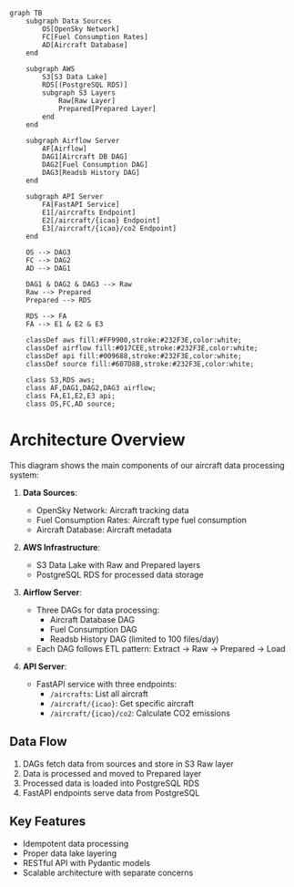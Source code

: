```mermaid
graph TB
    subgraph Data Sources
        OS[OpenSky Network]
        FC[Fuel Consumption Rates]
        AD[Aircraft Database]
    end

    subgraph AWS
        S3[S3 Data Lake]
        RDS[(PostgreSQL RDS)]
        subgraph S3 Layers
            Raw[Raw Layer]
            Prepared[Prepared Layer]
        end
    end

    subgraph Airflow Server
        AF[Airflow]
        DAG1[Aircraft DB DAG]
        DAG2[Fuel Consumption DAG]
        DAG3[Readsb History DAG]
    end

    subgraph API Server
        FA[FastAPI Service]
        E1[/aircrafts Endpoint]
        E2[/aircraft/{icao} Endpoint]
        E3[/aircraft/{icao}/co2 Endpoint]
    end

    OS --> DAG3
    FC --> DAG2
    AD --> DAG1

    DAG1 & DAG2 & DAG3 --> Raw
    Raw --> Prepared
    Prepared --> RDS

    RDS --> FA
    FA --> E1 & E2 & E3

    classDef aws fill:#FF9900,stroke:#232F3E,color:white;
    classDef airflow fill:#017CEE,stroke:#232F3E,color:white;
    classDef api fill:#009688,stroke:#232F3E,color:white;
    classDef source fill:#607D8B,stroke:#232F3E,color:white;

    class S3,RDS aws;
    class AF,DAG1,DAG2,DAG3 airflow;
    class FA,E1,E2,E3 api;
    class OS,FC,AD source;
```

# Architecture Overview

This diagram shows the main components of our aircraft data processing system:

1. **Data Sources**:
   - OpenSky Network: Aircraft tracking data
   - Fuel Consumption Rates: Aircraft type fuel consumption
   - Aircraft Database: Aircraft metadata

2. **AWS Infrastructure**:
   - S3 Data Lake with Raw and Prepared layers
   - PostgreSQL RDS for processed data storage

3. **Airflow Server**:
   - Three DAGs for data processing:
     - Aircraft Database DAG
     - Fuel Consumption DAG
     - Readsb History DAG (limited to 100 files/day)
   - Each DAG follows ETL pattern: Extract → Raw → Prepared → Load

4. **API Server**:
   - FastAPI service with three endpoints:
     - `/aircrafts`: List all aircraft
     - `/aircraft/{icao}`: Get specific aircraft
     - `/aircraft/{icao}/co2`: Calculate CO2 emissions

## Data Flow

1. DAGs fetch data from sources and store in S3 Raw layer
2. Data is processed and moved to Prepared layer
3. Processed data is loaded into PostgreSQL RDS
4. FastAPI endpoints serve data from PostgreSQL

## Key Features

- Idempotent data processing
- Proper data lake layering
- RESTful API with Pydantic models
- Scalable architecture with separate concerns
